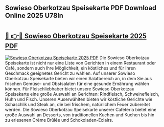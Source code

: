 ## Sowieso Oberkotzau Speisekarte PDF Download Online 2025 U78ln

# <h2><a href="http://gc6do7.nevu.top/?p=Sowieso+Oberkotzau+Speisekarte">🔗 👉🔴 Sowieso Oberkotzau Speisekarte 2025 PDF</a></h2>

[![Sowieso Oberkotzau Speisekarte 2025 PDF](https://i.imgur.com/dBaPXMq.png)](http://gc6do7.nevu.top/?p=Sowieso+Oberkotzau+Speisekarte)
Die Sowieso Oberkotzau Speisekarte ist nicht nur eine Liste von Gerichten in einem Restaurant oder Café, sondern auch Ihre Möglichkeit, ein köstliches und für Ihren Geschmack geeignetes Gericht zu wählen. Auf unserer Sowieso Oberkotzau Speisekarte bieten wir einen Salatbereich an, in dem Sie aus frischen Gemüse- und Obstsalaten für eine gesunde Ernährung wählen können. Für Fleischliebhaber bietet unsere Sowieso Oberkotzau Speisekarte eine große Auswahl an Gerichten: Rindfleisch, Schweinefleisch, Huhn und Fisch. Unseren Auserwählten bieten wir köstliche Gerichte wie Schaschlik und Steak an, die bei frischem, natürlichem Feuer zubereitet werden. Die Sowieso Oberkotzau Speisekarte unserer Cafeteria bietet eine große Auswahl an Desserts, von traditionellen Kuchen und Kuchen bis hin zu erlesenen Crème Brûlée und Schokoladen-Eclairs.
